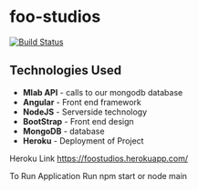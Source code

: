 # foo-studios
[![Build Status](https://travis-ci.org/LuisMiguelRodriguez/foo-studios.svg?branch=master)](https://travis-ci.org/LuisMiguelRodriguez/foo-studios)

## Technologies Used
* **Mlab API** - calls to our mongodb database  
* **Angular** - Front end framework  
* **NodeJS** - Serverside technology  
* **BootStrap** - Front end design  
* **MongoDB** - database  
* **Heroku** - Deployment of Project  

Heroku Link https://foostudios.herokuapp.com/


To Run Application Run
    npm start 
    or
    node main
    
